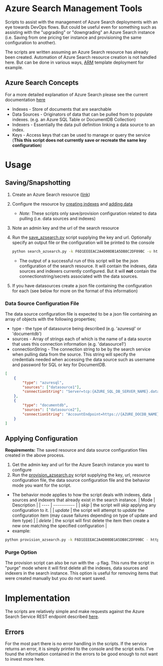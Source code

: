 # Azure Search Management Tools
Scripts to assist with the management of Azure Search deployments with an eye towards DevOps flows. But could be useful even for something such as assisting with the "upgrading" or "downgrading" an Azure Search instance (i.e. Saving from one pricing tier instance and provisioning the same configuration to another).

The scripts are written assuming an Azure Search resource has already been created. Automation of Azure Search resource creation is not handled here. But can be done in various ways, [ARM](https://azure.microsoft.com/en-us/documentation/articles/resource-group-overview/) template deployment for example.


## Azure Search Concepts
For a more detailed explanation of Azure Search please see the current documentation [here](https://azure.microsoft.com/en-us/documentation/articles/search-what-is-azure-search/)
- Indexes - Store of documents that are searchable
- Data Sources - Originators of data that can be pulled from to populate indexes. (e.g. an Azure SQL Table or DocumentDB Collection)
- Indexers - Essentially the data pull definition linking a data source to an index.
- Keys - Access keys that can be used to manage or query the service (**This this script does not currently save or recreate the same key configuration**)

# Usage

## Saving/Snapshotting

1. Create an Azure Search resource ([link](https://azure.microsoft.com/en-us/documentation/articles/search-create-service-portal/))
1. Configure the resource by [creating indexes](https://azure.microsoft.com/en-us/documentation/articles/search-what-is-an-index/) and [adding data](https://azure.microsoft.com/en-us/documentation/articles/search-what-is-data-import/)
   - *Note:* These scripts only save/provision configuration related to data pulling (i.e. data sources and indexes)
1. Note an admin key and the url of the search resource
1. Run the [save_azsearch.py](./save_azsearch.py) script supplying the key and url. Optionally specify an output file or the configuration will be printed to the console
   ```sh
   python search_azsearch.py -k F6D1EEEEAC2A4D00DB1A5DB8C2DF09BC -u https://azsearchmanagement.search.windows.net -o azsearchmgmnt.json
   ```

   - The output of a successful run of this script will be the json configuration of the search resource. It will contain the indexes, data sources and indexers currently configured. But it will **not** contain the connectionstring/secrets associated with the data sources.
1. If you have datasources create a json file containing the configuration for each (see below for more on the format of this information)

### Data Source Configuration File

The data source configuration file is expected to be a json file containing an array of objects with the following properties;
- type - the type of datasource being described (e.g. 'azuresql' or 'documentdb')
- sources - Array of strings each of which is the name of a data source that uses this connection information (e.g. 'datasource1')
- connectionString - The connection string to be by the search service when pulling data from the source. This string will specify the credentials needed when accessing the data source such as username and password for SQL or key for DocumentDB.
```json
[
    {
        "type": "azuresql",
        "sources": ["datasource1"],
        "connectionString": "Server=tcp:{AZURE_SQL_DB_SERVER_NAME}.database.windows.net,1433;Initial Catalog={AZURE_SQL_DB_NAME};Persist Security Info=False;User ID={SQL_USERNAME};Password={SQL_USER_PASSWORD};MultipleActiveResultSets=False;Encrypt=True;TrustServerCertificate=False;Connection Timeout=30;"
    },
    {
        "type": "documentdb",
        "sources": ["datasource2"],
        "connectionString": "AccountEndpoint=https://{AZURE_DOCDB_NAME}.documents.azure.com:443/;AccountKey={AZURE_DOCDB_ACCESS_KEY};Database={AZURE_DOCDB_DB_NAME};"
    }
]
```

## Applying Configuration

**Requirements:** The saved resource and data source configuration files created in the above process.

1. Get the admin key and url for the Azure Search instance you want to configure
1. Run the [provision_azsearch.py](./provision_azsearch.py) script supplying the key, url, resource configuration file, the data source configuration file and the behavior mode you want for the script.
  - The behavior mode applies to how the script deals with indexes, data sources and indexers that already exist in the search instance.
    | Mode | Description |
    | ---- | ----------- |
    | *skip*  | the script will *skip* applying any configuration to it. |
    | *update* | the script will attempt to *update* the configuration item (may cause failures depending on type of update and item type) |
    | *delete* | the script will first delete the item then create a new one matching the specified configuration |
  - example:
 
  ```sh
  python provision_azsearch.py -k F6D1EEEEAC2A4D00DB1A5DB8C2DF09BC - https://azsearchmanagement.search.windows.net -c azsearchmgmnt.json -d azsearchmgmnt_datasources.json -b skip
  ```

### Purge Option

The provision script can also be run with the `-p` flag. This runs the script in "purge" mode where it will first delete all the indexes, data sources and indexers in the search instance. This option is useful for removing items that were created manually but you do not want saved.



# Implementation

The scripts are relatively simple and make requests against the Azure Search Service REST endpoint described [here](https://msdn.microsoft.com/library/dn798935.aspx).

## Errors

For the most part there is no error handling in the scripts. If the service returns an error, it is simply printed to the console and the script exits. I've found the information contained in the errors to be good enough to not want to invest more here.
